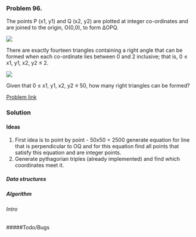 ### Problem 96.

The points P (x1, y1) and Q (x2, y2) are plotted at integer co-ordinates and are joined to the origin, O(0,0), to form ΔOPQ.
                 
![](https://projecteuler.net/project/images/p091_1.gif)

There are exactly fourteen triangles containing a right angle that can be formed when each co-ordinate lies between 0 and 2 inclusive; that is,
0 ≤ x1, y1, x2, y2 ≤ 2.


![](https://projecteuler.net/project/images/p091_2.gif)

Given that 0 ≤ x1, y1, x2, y2 ≤ 50, how many right triangles can be formed?

[Problem link](https://projecteuler.net/problem=91)


### Solution

#### Ideas

1. First idea is to point by point - 50x50 = 2500 generate equation for line that is perpendicular
to OQ and for this equation find all points that satisfy this equation and are integer points.
2. Generate pythagorian triples (already implemented) and find which coordinates meet it.
 
##### Data structures

##### Algorithm

###### Intro

#####Todo/Bugs
